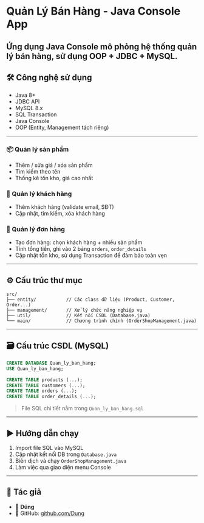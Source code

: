 # Quản Lý Bán Hàng - Java Console App

Ứng dụng Java Console mô phỏng hệ thống quản lý bán hàng, sử dụng **OOP + JDBC + MySQL**.
---

## 🛠️ Công nghệ sử dụng

* Java 8+
* JDBC API
* MySQL 8.x
* SQL Transaction
* Java Console
* OOP (Entity, Management tách riêng)

---

### 📦 Quản lý sản phẩm

* Thêm / sửa giá / xóa sản phẩm
* Tìm kiếm theo tên
* Thống kê tồn kho, giá cao nhất

### 👥 Quản lý khách hàng

* Thêm khách hàng (validate email, SĐT)
* Cập nhật, tìm kiếm, xóa khách hàng

### 🧾 Quản lý đơn hàng

* Tạo đơn hàng: chọn khách hàng + nhiều sản phẩm
* Tính tổng tiền, ghi vào 2 bảng `orders`, `order_details`
* Cập nhật tồn kho, sử dụng Transaction để đảm bảo toàn vẹn

---

## ⚙️ Cấu trúc thư mục

```
src/
├── entity/           // Các class dữ liệu (Product, Customer, Order...)
├── management/       // Xử lý chức năng nghiệp vụ
├── util/             // Kết nối CSDL (Database.java)
└── main/             // Chương trình chính (OrderShopManagement.java)
```

---

## 🗃 Cấu trúc CSDL (MySQL)

```sql
CREATE DATABASE Quan_ly_ban_hang;
USE Quan_ly_ban_hang;

CREATE TABLE products (...);
CREATE TABLE customers (...);
CREATE TABLE orders (...);
CREATE TABLE order_details (...);
```

> File SQL chi tiết nằm trong `Quan_ly_ban_hang.sql`

---

## ▶️ Hướng dẫn chạy

1. Import file SQL vào MySQL
2. Cập nhật kết nối DB trong `Database.java`
3. Biên dịch và chạy `OrderShopManagement.java`
4. Làm việc qua giao diện menu Console

---

## 📌 Tác giả

* 👤 **Dũng**
* 💼 GitHub: [github.com/Dung](https://github.com/Dung20012/Quan_Ly_Ban_Hang)
